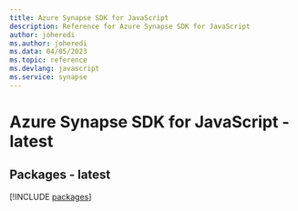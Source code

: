 ```yaml
---
title: Azure Synapse SDK for JavaScript
description: Reference for Azure Synapse SDK for JavaScript
author: joheredi
ms.author: joheredi
ms.data: 04/05/2023
ms.topic: reference
ms.devlang: javascript
ms.service: synapse
---
```

# Azure Synapse SDK for JavaScript - latest
## Packages - latest
[!INCLUDE [packages](synapse-index.md)]